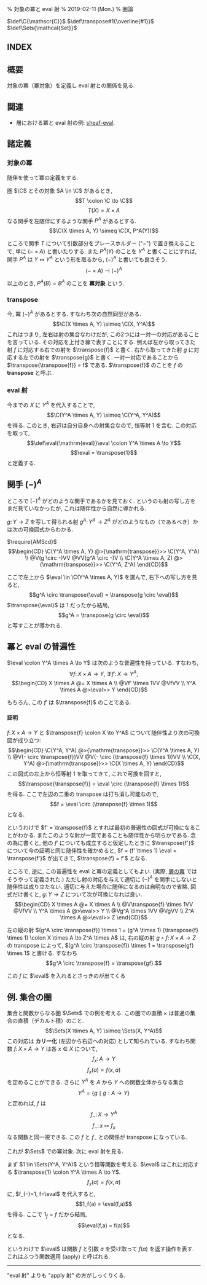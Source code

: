 % 対象の冪と eval 射
% 2019-02-11 (Mon.)
% 圏論

$\def\C{\mathscr{C}}$
$\def\transpose#1{\overline{#1}}$
$\def\Sets\{\mathcal{Set}}$

## INDEX
<div id=toc></div>

## 概要

対象の冪（冪対象）を定義し eval 射との関係を見る.

## 関連

- 層における冪と eval 射の例: [sheaf-eval](sheaf-eval).

## 諸定義

### 対象の冪

随伴を使って冪の定義をする.

圏 $\C$ とその対象 $A \in \C$ があるとき,
$$T \colon \C \to \C$$
$$T(X) = X \times A$$
なる関手を左随伴にするような関手 $P^A$ があるとする.
$$\C(X \times A, Y) \simeq \C(X, P^A(Y))$$

ところで関手 $T$ について引数部分をプレースホルダー ("$-$") で置き換えることで,
単に $(- \times A)$ と書いたりする.
また $P^A(Y)$ のことを $Y^A$ と書くことにすれば,
関手 $P^A$ は $Y \mapsto Y^A$ という形を取るから, $(-)^A$ と書いても良さそう.
$$(- \times A) \dashv (-)^A$$

以上のとき, $P^A(B) = B^A$ のことを
**冪対象**
という.

### transpose

今, 冪 $(-)^A$ があるとする. すなわち次の自然同型がある.
$$\C(X \times A, Y) \simeq \C(X, Y^A)$$
これはつまり,
左右は射の集合なわけだが, この2つには一対一の対応があることを言っている.
その対応を上付き線で表すことにする.
例えば左から取ってきた射 $f$ に対応する右での射を $\transpose{f}$ と書く.
右から取ってきた射 $g$ に対応する左での射を $\transpose{g}$ と書く.
一対一対応であることから $\transpose{\transpose{f}} = f$ である.
$\transpose{f}$ のことを $f$ の **transpose** と呼ぶ.

### eval 射

今までの $X$ に $Y^A$ を代入することで,
$$\C(Y^A \times A, Y) \simeq \C(Y^A, Y^A)$$
を得る.
このとき, 右辺は自分自身への射集合なので, 恒等射 $1$ を含む.
この対応を取って,
$$\def\eval{\mathrm{eval}}\eval \colon Y^A \times A \to Y$$
$$\eval = \transpose{1}$$
と定義する.

## 関手 $(-)^A$

ところで $(-)^A$ がどのような関手であるかを見ておく.
というのも射の写し方をまだ見ていなかったが,
これは随伴性から自然に導かれる.

$g \colon Y \to Z$ を写して得られる射
$g^A \colon Y^A \to Z^A$
がどのようなもの（であるべき）かは次の可換図式からわかる.

$\require{AMScd}$
$$\begin{CD}
\C(Y^A \times A, Y) @>{\mathrm{transpose}}>> \C(Y^A, Y^A) \\
@V(g \circ -)VV @VV(g^A \circ -)V \\
\C(Y^A \times A, Z) @>{\mathrm{transpose}}>> \C(Y^A, Z^A)
\end{CD}$$

ここで左上から $\eval \in \C(Y^A \times A, Y)$ を選んで, 右下への写し方を見ると,
$$g^A \circ \transpose{\eval} = \transpose{g \circ \eval}$$
$\transpose{\eval}$ は $1$ だったから結局,
$$g^A = \transpose{g \circ \eval}$$
と写すことが導かれる.

## 冪と eval の普遍性

$\eval \colon Y^A \times A \to Y$ は次のような普遍性を持っている.
すなわち,
$$\forall f \colon X \times A \to Y ,~
\exists ! f' \colon X \to Y^A,$$
$$\begin{CD}
X \times A @= X \times A \\
@Vf' \times 1VV @VfVV \\
Y^A \times A @>\eval>> Y
\end{CD}$$

もちろん, この $f'$ は $\transpose{f}$ のことである.

#### 証明

$f \colon X \times A \to Y$
と
$\transpose{f} \colon X \to Y^A$
について随伴性より次の可換図が成り立つ:
$$\begin{CD}
\C(Y^A, Y^A) @>{\mathrm{transpose}}>> \C(Y^A \times A, Y) \\
@V(- \circ \transpose{f})VV @V(- \circ (\transpose{f} \times 1))VV \\
\C(X, Y^A) @>{\mathrm{transpose}}>> \C(X \times A, Y)
\end{CD}$$
この図式の左上から恒等射 $1$ を取ってきて, これで可換を回すと,
$$\transpose{\transpose{f}} = \eval \circ (\transpose{f} \times 1)$$
を得る. ここで左辺の二重の transpose は打ち消し可能なので,
$$f = \eval \circ (\transpose{f} \times 1)$$
となる.

というわけで $f' = \transpose{f}$ とすれば最初の普遍性の図式が可換になることがわかる.
またこのような射が一意であることも随伴性から明らかである.
念の為に書くと, 他の $f'$ についても成立すると仮定したときに $\transpose{f'}$ について今の証明と同じ随伴性を確かめると,
$f = (f' \times 1) \eval = \transpose{f'}$
が出てきて,
$\transpose{f} = f'$
となる.

ところで, 逆に, この普遍性を eval と冪の定義としてもよい.
(実際, [層の冪](sheaf-eval) ではそうやって定義された.)
ただし射の対応を与えて適切に $(-)^A$ を関手にしないと随伴性は成り立たない.
適切に与えた場合に随伴になるのは自明なので省略.
図式だけ書くと, $g \colon Y \to Z$ について次が可換になれば良い.
$$\begin{CD}
X \times A @= X \times A \\
@V\transpose{f} \times 1VV @VfVV \\
Y^A \times A @>\eval>> Y \\
@Vg^A \times 1VV @VgVV \\
Z^A \times A @>\eval>> Z
\end{CD}$$

左の縦の射 $(g^A \circ \transpose{f}) \times 1 = (g^A \times 1) (\transpose{f} \times 1) \colon X \times A \to Z^A \times A$ は,
右の縦の射 $g \circ f \colon X \times A \to Z$ の transpose によって,
$(g^A \circ \transpose{f}) \times 1 = \transpose{gf} \times 1$
と書ける.
すなわち
$$g^A \circ \transpose{f} = \transpose{gf}.$$

この $f$ に $\eval$ を入れるとさっきのが出てくる

## 例. 集合の圏

集合と関数からなる圏 $\Sets$ での例を考える.
この圏での直積 $\times$ は普通の集合の直積（デカルト積）のこと.
$$\Sets(X \times A, Y) \simeq \Sets(X, Y^A)$$
この対応は **カリー化** (左辺から右辺への対応) として知られている.
すなわち関数 $f \colon X \times A \to Y$ は各 $x \in X$ について,
$$f_x \colon A \to Y$$
$$f_x(a) = f(x,a)$$
を定めることができる.
さらに $Y^A$ を $A$ から $Y$ への関数全体からなる集合
$$Y^A = \{ g \mid g : A \to Y \}$$
と定めれば, $f$ は
$$f_{-} \colon X \to Y^A$$
$$f_{-} \colon x \mapsto f_x$$
なる関数と同一視できる.
この $f$ と $f_{-}$ との関係が transpose になっている.

これが $\Sets$ での冪対象.
次に eval 射を見る.

まず $1 \in \Sets(Y^A, Y^A)$ という恒等関数を考える.
$\eval$ はこれに対応する $\transpose{1} \colon Y^A \times A \to Y$.
$$f_x(a) = f(x,a)$$
に, $f_{-}=1, f=\eval$ を代入すると,
$$1_f(a) = \eval(f,a)$$
を得る.
ここで $1_f = f$ だから結局,
$$\eval(f,a) = f(a)$$
となる.

というわけで $\eval$ は関数 $f$ と引数 $a$ を受け取って $f(a)$ を返す操作を表す.
これはふつう関数適用 (apply) と呼ばれる.

---

"eval 射" よりも "apply 射" の方がしっくりくる.

